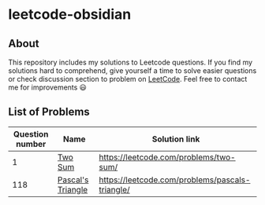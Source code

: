 # leetcode-obsidian

## About

This repository includes my solutions to Leetcode questions. If you find my solutions hard to comprehend, give yourself a time to solve easier questions or check discussion section to problem on [LeetCode](https://leetcode.com/). Feel free to contact me for improvements :smiley:

## List of Problems

| Question number | Name | Solution link |
| --- | --- | --- |
| 1 | [Two Sum](https://leetcode.com/problems/two-sum/) | https://leetcode.com/problems/two-sum/ | [Python3 Solution](https://github.com/henilp105/leetcode-obsidian/solutions/{row_values[0]}.py) |
| 118 | [Pascal's Triangle](https://leetcode.com/problems/pascals-triangle/) | https://leetcode.com/problems/pascals-triangle/ | [Python3 Solution](https://github.com/henilp105/leetcode-obsidian/solutions/{row_values[0]}.py) |
